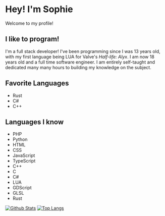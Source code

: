 # Hey! I'm Sophie
Welcome to my profile!

## I like to program!
I'm a full stack developer! I've been programming since I was 13 years old, with my first language being LUA for Valve's *Half-life: Alyx*. I am now 18 years old and a full time software engineer. I am entirely self-taught and dedicated many many hours to building my knowledge on the subject.

## Favorite Languages
- Rust
- C#
- C++

## Languages I know
- PHP
- Python
- HTML
- CSS
- JavaScript
- TypeScript
- C++
- C
- C#
- LUA
- GDScript
- GLSL
- Rust

[![Github Stats](https://github-readme-stats.vercel.app/api?username=sophfee&theme=react&show_icons=1&include_all_commits=1&count_private=1&hide=html)](https://github.com/anuraghazra/github-readme-stats)
[![Top Langs](https://github-readme-stats.vercel.app/api/top-langs/?username=sophfee&theme=react&layout=compact&langs_count=10&hide=HTML,CSS&count_private=1)](https://github.com/anuraghazra/github-readme-stats)
